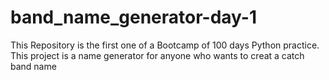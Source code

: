# band_name_generator-day-1
This Repository is the first one of a Bootcamp of 100 days Python practice. This project is a name generator for anyone who wants to creat a catch  band name

